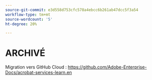 ```yaml
---
source-git-commit: e3d558d753cfc578a4ebcc6b261ab47dcc5f3a54
workflow-type: tm+mt
source-wordcount: '5'
ht-degree: 20%

---
```

# ARCHIVÉ

Migration vers GitHub Cloud : <https://github.com/Adobe-Enterprise-Docs/acrobat-services-learn.en>
